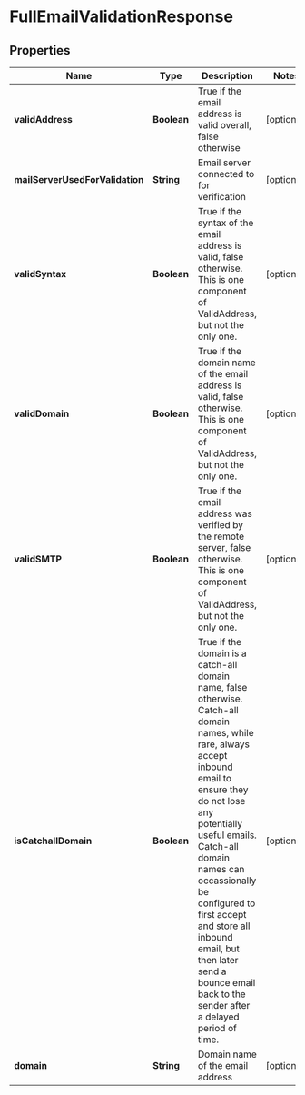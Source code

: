 
# FullEmailValidationResponse

## Properties
Name | Type | Description | Notes
------------ | ------------- | ------------- | -------------
**validAddress** | **Boolean** | True if the email address is valid overall, false otherwise |  [optional]
**mailServerUsedForValidation** | **String** | Email server connected to for verification |  [optional]
**validSyntax** | **Boolean** | True if the syntax of the email address is valid, false otherwise.  This is one component of ValidAddress, but not the only one. |  [optional]
**validDomain** | **Boolean** | True if the domain name of the email address is valid, false otherwise.  This is one component of ValidAddress, but not the only one. |  [optional]
**validSMTP** | **Boolean** | True if the email address was verified by the remote server, false otherwise.  This is one component of ValidAddress, but not the only one. |  [optional]
**isCatchallDomain** | **Boolean** | True if the domain is a catch-all domain name, false otherwise.  Catch-all domain names, while rare, always accept inbound email to ensure they do not lose any potentially useful emails.  Catch-all domain names can occassionally be configured to first accept and store all inbound email, but then later send a bounce email back to the sender after a delayed period of time. |  [optional]
**domain** | **String** | Domain name of the email address |  [optional]



